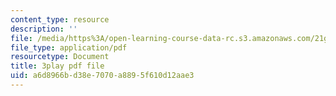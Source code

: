 ```yaml
---
content_type: resource
description: ''
file: /media/https%3A/open-learning-course-data-rc.s3.amazonaws.com/21g-107-chinese-i-streamlined-fall-2014/a6d8966bd38e7070a8895f610d12aae3_bH4L4Nv_PeA.pdf
file_type: application/pdf
resourcetype: Document
title: 3play pdf file
uid: a6d8966b-d38e-7070-a889-5f610d12aae3
---
```

